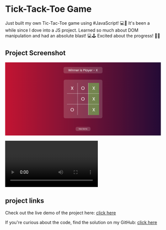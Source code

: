 # Tick-Tack-Toe Game

Just built my own Tic-Tac-Toe game using #JavaScript! 💻🎉 It's been a while since I dove into a JS project. 
Learned so much about DOM manipulation and had an absolute blast! 💻🕹️ Excited about the progress! 🚀✨

## Project Screenshot

![ss](<recordings and ss/screencapture1.png>)

<video src="recordings%20and%20ss/Recording%20.mp4" controls title="Title"></video>
## project links
Check out the live demo of the project here: [click here](https://psargar616.github.io/Tick-Tac-Toe-Game/) 

If you're curious about the code, find the solution on my GitHub: [click here](https://github.com/Psargar616/Tick-Tac-Toe-Game) 
